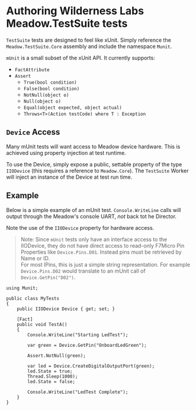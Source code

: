 # Authoring Wilderness Labs Meadow.TestSuite tests

`TestSuite` tests are designed to feel like xUnit.  Simply reference the `Meadow.TestSuite.Core` assembly and include the namespace `Munit`.

`mUnit` is a small subset of the xUnit API.  It currently supports:

- `FactAttribute`
- `Assert`
  - `True(bool condition)`
  - `False(bool condition)`
  - `NotNull(object o)`
  - `Null(object o)`
  - `Equal(object expected, object actual)`
  - `Throws<T>(Action testCode) where T : Exception` 

## `Device` Access

Many mUnit tests will want access to Meadow device hardware.  This is achieved using property injection at test runtime.

To use the Device, simply expose a public, settable property of the type `IIODevice` (this requires a reference to `Meadow.Core`).  The `TestSuite` Worker will inject an instance of the Device at test run time.

## Example

Below is a simple example of an mUnit test.  `Console.WriteLine` calls will output through the Meadow's console UART, *not* back tot he Director.

Note the use of the `IIODevice` property for hardware access.

> Note: Since `mUnit` tests only have an interface access to the IIODevice, they do not have direct access to read-only F7Micro Pin Properties like `Device.Pins.D01`.  Instead pins must be retrieved by Name or ID.  
> For most IPins, this is just a simple string representation.  For example `Device.Pins.D02` would translate to an mUnit call of `Device.GetPin("D02")`.

```
using Munit;

public class MyTests
{
    public IIODevice Device { get; set; }

    [Fact]
    public void TestA()
    {
        Console.WriteLine("Starting LedTest");

        var green = Device.GetPin("OnboardLedGreen");

        Assert.NotNull(green);

        var led = Device.CreateDigitalOutputPort(green);
        led.State = true;
        Thread.Sleep(1000);
        led.State = false;

        Console.WriteLine("LedTest Complete");
    }
}
```
